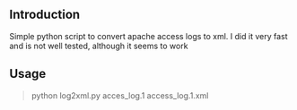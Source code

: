 ## Introduction
Simple python script to convert apache access logs to xml.
I did it very fast and is not well tested, although it seems to work

## Usage
> python log2xml.py acces_log.1 access_log.1.xml
